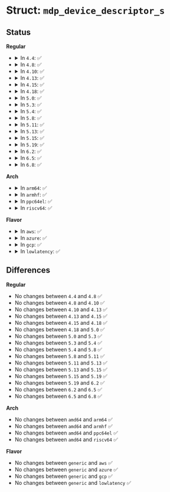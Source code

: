 # Struct: <code>mdp_device_descriptor_s</code>

## Status
<b>Regular</b>
<ul>
<li>
<details>
<summary>In <code>4.4</code>: ✅</summary>

```c
struct mdp_device_descriptor_s {
    __u32 number;
    __u32 major;
    __u32 minor;
    __u32 raid_disk;
    __u32 state;
    __u32 reserved[27];
};
```
</details>
</li>
<li>
<details>
<summary>In <code>4.8</code>: ✅</summary>

```c
struct mdp_device_descriptor_s {
    __u32 number;
    __u32 major;
    __u32 minor;
    __u32 raid_disk;
    __u32 state;
    __u32 reserved[27];
};
```
</details>
</li>
<li>
<details>
<summary>In <code>4.10</code>: ✅</summary>

```c
struct mdp_device_descriptor_s {
    __u32 number;
    __u32 major;
    __u32 minor;
    __u32 raid_disk;
    __u32 state;
    __u32 reserved[27];
};
```
</details>
</li>
<li>
<details>
<summary>In <code>4.13</code>: ✅</summary>

```c
struct mdp_device_descriptor_s {
    __u32 number;
    __u32 major;
    __u32 minor;
    __u32 raid_disk;
    __u32 state;
    __u32 reserved[27];
};
```
</details>
</li>
<li>
<details>
<summary>In <code>4.15</code>: ✅</summary>

```c
struct mdp_device_descriptor_s {
    __u32 number;
    __u32 major;
    __u32 minor;
    __u32 raid_disk;
    __u32 state;
    __u32 reserved[27];
};
```
</details>
</li>
<li>
<details>
<summary>In <code>4.18</code>: ✅</summary>

```c
struct mdp_device_descriptor_s {
    __u32 number;
    __u32 major;
    __u32 minor;
    __u32 raid_disk;
    __u32 state;
    __u32 reserved[27];
};
```
</details>
</li>
<li>
<details>
<summary>In <code>5.0</code>: ✅</summary>

```c
struct mdp_device_descriptor_s {
    __u32 number;
    __u32 major;
    __u32 minor;
    __u32 raid_disk;
    __u32 state;
    __u32 reserved[27];
};
```
</details>
</li>
<li>
<details>
<summary>In <code>5.3</code>: ✅</summary>

```c
struct mdp_device_descriptor_s {
    __u32 number;
    __u32 major;
    __u32 minor;
    __u32 raid_disk;
    __u32 state;
    __u32 reserved[27];
};
```
</details>
</li>
<li>
<details>
<summary>In <code>5.4</code>: ✅</summary>

```c
struct mdp_device_descriptor_s {
    __u32 number;
    __u32 major;
    __u32 minor;
    __u32 raid_disk;
    __u32 state;
    __u32 reserved[27];
};
```
</details>
</li>
<li>
<details>
<summary>In <code>5.8</code>: ✅</summary>

```c
struct mdp_device_descriptor_s {
    __u32 number;
    __u32 major;
    __u32 minor;
    __u32 raid_disk;
    __u32 state;
    __u32 reserved[27];
};
```
</details>
</li>
<li>
<details>
<summary>In <code>5.11</code>: ✅</summary>

```c
struct mdp_device_descriptor_s {
    __u32 number;
    __u32 major;
    __u32 minor;
    __u32 raid_disk;
    __u32 state;
    __u32 reserved[27];
};
```
</details>
</li>
<li>
<details>
<summary>In <code>5.13</code>: ✅</summary>

```c
struct mdp_device_descriptor_s {
    __u32 number;
    __u32 major;
    __u32 minor;
    __u32 raid_disk;
    __u32 state;
    __u32 reserved[27];
};
```
</details>
</li>
<li>
<details>
<summary>In <code>5.15</code>: ✅</summary>

```c
struct mdp_device_descriptor_s {
    __u32 number;
    __u32 major;
    __u32 minor;
    __u32 raid_disk;
    __u32 state;
    __u32 reserved[27];
};
```
</details>
</li>
<li>
<details>
<summary>In <code>5.19</code>: ✅</summary>

```c
struct mdp_device_descriptor_s {
    __u32 number;
    __u32 major;
    __u32 minor;
    __u32 raid_disk;
    __u32 state;
    __u32 reserved[27];
};
```
</details>
</li>
<li>
<details>
<summary>In <code>6.2</code>: ✅</summary>

```c
struct mdp_device_descriptor_s {
    __u32 number;
    __u32 major;
    __u32 minor;
    __u32 raid_disk;
    __u32 state;
    __u32 reserved[27];
};
```
</details>
</li>
<li>
<details>
<summary>In <code>6.5</code>: ✅</summary>

```c
struct mdp_device_descriptor_s {
    __u32 number;
    __u32 major;
    __u32 minor;
    __u32 raid_disk;
    __u32 state;
    __u32 reserved[27];
};
```
</details>
</li>
<li>
<details>
<summary>In <code>6.8</code>: ✅</summary>

```c
struct mdp_device_descriptor_s {
    __u32 number;
    __u32 major;
    __u32 minor;
    __u32 raid_disk;
    __u32 state;
    __u32 reserved[27];
};
```
</details>
</li>
</ul>
<b>Arch</b>
<ul>
<li>
<details>
<summary>In <code>arm64</code>: ✅</summary>

```c
struct mdp_device_descriptor_s {
    __u32 number;
    __u32 major;
    __u32 minor;
    __u32 raid_disk;
    __u32 state;
    __u32 reserved[27];
};
```
</details>
</li>
<li>
<details>
<summary>In <code>armhf</code>: ✅</summary>

```c
struct mdp_device_descriptor_s {
    __u32 number;
    __u32 major;
    __u32 minor;
    __u32 raid_disk;
    __u32 state;
    __u32 reserved[27];
};
```
</details>
</li>
<li>
<details>
<summary>In <code>ppc64el</code>: ✅</summary>

```c
struct mdp_device_descriptor_s {
    __u32 number;
    __u32 major;
    __u32 minor;
    __u32 raid_disk;
    __u32 state;
    __u32 reserved[27];
};
```
</details>
</li>
<li>
<details>
<summary>In <code>riscv64</code>: ✅</summary>

```c
struct mdp_device_descriptor_s {
    __u32 number;
    __u32 major;
    __u32 minor;
    __u32 raid_disk;
    __u32 state;
    __u32 reserved[27];
};
```
</details>
</li>
</ul>
<b>Flavor</b>
<ul>
<li>
<details>
<summary>In <code>aws</code>: ✅</summary>

```c
struct mdp_device_descriptor_s {
    __u32 number;
    __u32 major;
    __u32 minor;
    __u32 raid_disk;
    __u32 state;
    __u32 reserved[27];
};
```
</details>
</li>
<li>
<details>
<summary>In <code>azure</code>: ✅</summary>

```c
struct mdp_device_descriptor_s {
    __u32 number;
    __u32 major;
    __u32 minor;
    __u32 raid_disk;
    __u32 state;
    __u32 reserved[27];
};
```
</details>
</li>
<li>
<details>
<summary>In <code>gcp</code>: ✅</summary>

```c
struct mdp_device_descriptor_s {
    __u32 number;
    __u32 major;
    __u32 minor;
    __u32 raid_disk;
    __u32 state;
    __u32 reserved[27];
};
```
</details>
</li>
<li>
<details>
<summary>In <code>lowlatency</code>: ✅</summary>

```c
struct mdp_device_descriptor_s {
    __u32 number;
    __u32 major;
    __u32 minor;
    __u32 raid_disk;
    __u32 state;
    __u32 reserved[27];
};
```
</details>
</li>
</ul>

## Differences
<b>Regular</b>
<ul>
<li>
No changes between <code>4.4</code> and <code>4.8</code> ✅
</li>
<li>
No changes between <code>4.8</code> and <code>4.10</code> ✅
</li>
<li>
No changes between <code>4.10</code> and <code>4.13</code> ✅
</li>
<li>
No changes between <code>4.13</code> and <code>4.15</code> ✅
</li>
<li>
No changes between <code>4.15</code> and <code>4.18</code> ✅
</li>
<li>
No changes between <code>4.18</code> and <code>5.0</code> ✅
</li>
<li>
No changes between <code>5.0</code> and <code>5.3</code> ✅
</li>
<li>
No changes between <code>5.3</code> and <code>5.4</code> ✅
</li>
<li>
No changes between <code>5.4</code> and <code>5.8</code> ✅
</li>
<li>
No changes between <code>5.8</code> and <code>5.11</code> ✅
</li>
<li>
No changes between <code>5.11</code> and <code>5.13</code> ✅
</li>
<li>
No changes between <code>5.13</code> and <code>5.15</code> ✅
</li>
<li>
No changes between <code>5.15</code> and <code>5.19</code> ✅
</li>
<li>
No changes between <code>5.19</code> and <code>6.2</code> ✅
</li>
<li>
No changes between <code>6.2</code> and <code>6.5</code> ✅
</li>
<li>
No changes between <code>6.5</code> and <code>6.8</code> ✅
</li>
</ul>
<b>Arch</b>
<ul>
<li>
No changes between <code>amd64</code> and <code>arm64</code> ✅
</li>
<li>
No changes between <code>amd64</code> and <code>armhf</code> ✅
</li>
<li>
No changes between <code>amd64</code> and <code>ppc64el</code> ✅
</li>
<li>
No changes between <code>amd64</code> and <code>riscv64</code> ✅
</li>
</ul>
<b>Flavor</b>
<ul>
<li>
No changes between <code>generic</code> and <code>aws</code> ✅
</li>
<li>
No changes between <code>generic</code> and <code>azure</code> ✅
</li>
<li>
No changes between <code>generic</code> and <code>gcp</code> ✅
</li>
<li>
No changes between <code>generic</code> and <code>lowlatency</code> ✅
</li>
</ul>
